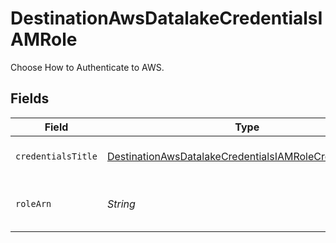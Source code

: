 # DestinationAwsDatalakeCredentialsIAMRole

Choose How to Authenticate to AWS.


## Fields

| Field                                                                                                                                       | Type                                                                                                                                        | Required                                                                                                                                    | Description                                                                                                                                 |
| ------------------------------------------------------------------------------------------------------------------------------------------- | ------------------------------------------------------------------------------------------------------------------------------------------- | ------------------------------------------------------------------------------------------------------------------------------------------- | ------------------------------------------------------------------------------------------------------------------------------------------- |
| `credentialsTitle`                                                                                                                          | [DestinationAwsDatalakeCredentialsIAMRoleCredentialsTitle](../../models/shared/DestinationAwsDatalakeCredentialsIAMRoleCredentialsTitle.md) | :heavy_minus_sign:                                                                                                                          | Name of the credentials                                                                                                                     |
| `roleArn`                                                                                                                                   | *String*                                                                                                                                    | :heavy_check_mark:                                                                                                                          | Will assume this role to write data to s3                                                                                                   |